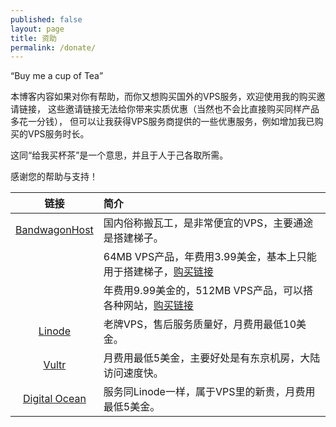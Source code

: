 ```yaml
---
published: false
layout: page
title: 资助
permalink: /donate/
---
```


<q>Buy me a cup of Tea</q>

本博客内容如果对你有帮助，而你又想购买国外的VPS服务，欢迎使用我的购买邀请链接，
这些邀请链接无法给你带来实质优惠（当然也不会比直接购买同样产品多花一分钱），
但可以让我获得VPS服务商提供的一些优惠服务，例如增加我已购买的VPS服务时长。

这同<q>给我买杯茶</q>是一个意思，并且于人于己各取所需。

感谢您的帮助与支持！


|链接|简介|
|:----:|:----|
|[BandwagonHost](https://bandwagonhost.com/aff.php?aff=2404)|国内俗称搬瓦工，是非常便宜的VPS，主要通途是搭建梯子。|
||64MB VPS产品，年费用3.99美金，基本上只能用于搭建梯子，[购买链接](https://bandwagonhost.com/aff.php?aff=2404&pid=19)|
||年费用9.99美金的，512MB VPS产品，可以搭各种网站，[购买链接](https://bandwagonhost.com/aff.php?aff=2404&pid=22)|
|[Linode](https://www.linode.com/?r=40880647a9a4de777757923ce22028fe0c2319eb)|老牌VPS，售后服务质量好，月费用最低10美金。|
|[Vultr](http://www.vultr.com/?ref=6825194)|月费用最低5美金，主要好处是有东京机房，大陆访问速度快。|
|[Digital Ocean](https://www.digitalocean.com/?refcode=73e7db20103a)|服务同Linode一样，属于VPS里的新贵，月费用最低5美金。|
